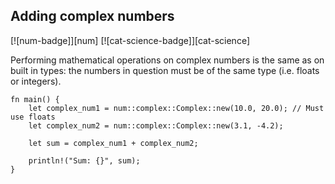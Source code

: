## Adding complex numbers

[![num-badge]][num] [![cat-science-badge]][cat-science]

Performing mathematical operations on complex numbers is the same as on
built in types: the numbers in question must be of the same type (i.e. floats
or integers).

```rust,edition2018
fn main() {
    let complex_num1 = num::complex::Complex::new(10.0, 20.0); // Must use floats
    let complex_num2 = num::complex::Complex::new(3.1, -4.2);

    let sum = complex_num1 + complex_num2;

    println!("Sum: {}", sum);
}
```
